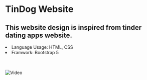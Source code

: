 # TinDog Website

## This website design is inspired from tinder dating apps website.

<li> Language Usage: HTML, CSS </li>
<li> Framwork: Bootstrap 5 </li>

<br>
<br>

![Video](https://user-images.githubusercontent.com/49407545/210859774-2d625669-17d5-4a6e-8d19-592f5312a738.gif)
